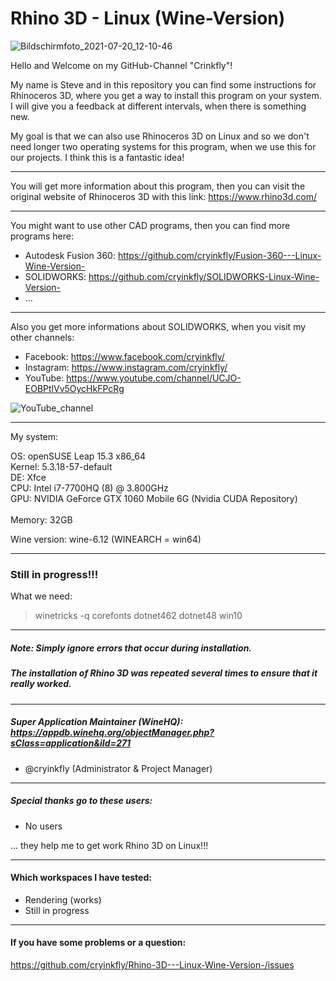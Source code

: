 # Rhino 3D - Linux (Wine-Version)

![Bildschirmfoto_2021-07-20_12-10-46](https://user-images.githubusercontent.com/79079633/126308697-fd16c728-138c-414a-9f2e-85225c4366c1.png)


Hello and Welcome on my GitHub-Channel "Crinkfly"!

My name is Steve and in this repository you can find some instructions for Rhinoceros 3D, where you get a way to install this program on your system.
I will give you a feedback at different intervals, when there is something new.

My goal is that we can also use Rhinoceros 3D on Linux and so we don't need longer two operating systems for this program, when we use this for our projects. I think this is a fantastic idea!

________________________________________________

You will get more information about this program, then you can visit the original website of Rhinoceros 3D with this link: https://www.rhino3d.com/
________________________________________________

You might want to use other CAD programs, then you can find more programs here:

  - Autodesk Fusion 360: https://github.com/cryinkfly/Fusion-360---Linux-Wine-Version-
  - SOLIDWORKS: https://github.com/cryinkfly/SOLIDWORKS-Linux-Wine-Version-
  - ...
________________________________________________

Also you get more informations about SOLIDWORKS, when you visit my other channels:

  - Facebook:  https://www.facebook.com/cryinkfly/
  - Instagram: https://www.instagram.com/cryinkfly/
  - YouTube:   https://www.youtube.com/channel/UCJO-EOBPtlVv5OycHkFPcRg


![YouTube_channel](https://user-images.githubusercontent.com/79079633/119709635-b9994e00-be5d-11eb-976a-fca87b572af1.png)

________________________________________________

My system:

OS: openSUSE Leap 15.3 x86_64<br/>
Kernel: 5.3.18-57-default<br/>
DE: Xfce<br/>
CPU: Intel i7-7700HQ (8) @ 3.800GHz<br/>
GPU: NVIDIA GeForce GTX 1060 Mobile 6G (Nvidia CUDA Repository)<br/><br/>
Memory: 32GB

Wine version: wine-6.12 (WINEARCH = win64)

________________________________________________

### Still in progress!!!

What we need: 

> winetricks -q corefonts dotnet462 dotnet48 win10

________________________________________________________________________________________________

##### Note: Simply ignore errors that occur during installation. 
#####       The installation of Rhino 3D was repeated several times to ensure that it really worked.

________________________________________________________________________________________________


##### Super Application Maintainer (WineHQ): https://appdb.winehq.org/objectManager.php?sClass=application&iId=271

- @cryinkfly (Administrator & Project Manager)

________________________________________________________________________________________________

#####        Special thanks go to these users:

- No users

... they help me to get work Rhino 3D on Linux!!!
________________________________________________________________________________________________

#### Which workspaces I have tested:

- Rendering (works)
- Still in progress
________________________________________________________________________________________________

#### If you have some problems or a question:

https://github.com/cryinkfly/Rhino-3D---Linux-Wine-Version-/issues
